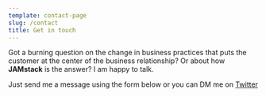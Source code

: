 ```yaml
---
template: contact-page
slug: /contact
title: Get in touch
---
```

Got a burning question on the change in business practices that puts the customer at the center of the business relationship? Or about how **JAMstack** is the answer? I am happy to talk.

Just send me a message using the form below or you can DM me on [Twitter](https://twitter.com/dseacombe)